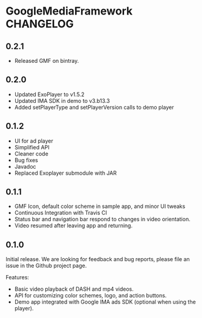 # GoogleMediaFramework CHANGELOG

## 0.2.1
- Released GMF on bintray.

## 0.2.0
- Updated ExoPlayer to v1.5.2
- Updated IMA SDK in demo to v3.b13.3
- Added setPlayerType and setPlayerVersion calls to demo player

## 0.1.2
- UI for ad player
- Simplified API
- Cleaner code
- Bug fixes
- Javadoc
- Replaced Exoplayer submodule with JAR

## 0.1.1

- GMF Icon, default color scheme in sample app, and minor UI tweaks
- Continuous Integration with Travis CI
- Status bar and navigation bar respond to changes in video orientation.
- Video resumed after leaving app and returning.

## 0.1.0

Initial release. We are looking for feedback and bug reports, please file an issue in the Github project page.

Features:
- Basic video playback of DASH and mp4 videos.
- API for customizing color schemes, logo, and action buttons.
- Demo app integrated with Google IMA ads SDK (optional when using the player).
